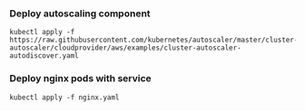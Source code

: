 ### Deploy autoscaling component

    kubectl apply -f https://raw.githubusercontent.com/kubernetes/autoscaler/master/cluster-autoscaler/cloudprovider/aws/examples/cluster-autoscaler-autodiscover.yaml

### Deploy nginx pods with service

    kubectl apply -f nginx.yaml
